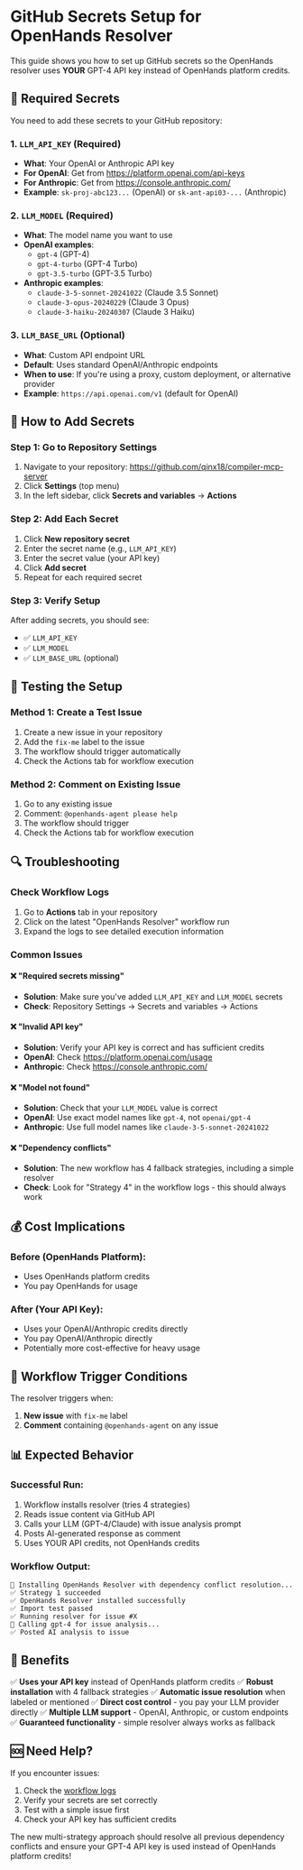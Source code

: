 # GitHub Secrets Setup for OpenHands Resolver

This guide shows you how to set up GitHub secrets so the OpenHands resolver uses **YOUR** GPT-4 API key instead of OpenHands platform credits.

## 🔑 Required Secrets

You need to add these secrets to your GitHub repository:

### 1. `LLM_API_KEY` (Required)
- **What**: Your OpenAI or Anthropic API key
- **For OpenAI**: Get from https://platform.openai.com/api-keys
- **For Anthropic**: Get from https://console.anthropic.com/
- **Example**: `sk-proj-abc123...` (OpenAI) or `sk-ant-api03-...` (Anthropic)

### 2. `LLM_MODEL` (Required)
- **What**: The model name you want to use
- **OpenAI examples**:
  - `gpt-4` (GPT-4)
  - `gpt-4-turbo` (GPT-4 Turbo)
  - `gpt-3.5-turbo` (GPT-3.5 Turbo)
- **Anthropic examples**:
  - `claude-3-5-sonnet-20241022` (Claude 3.5 Sonnet)
  - `claude-3-opus-20240229` (Claude 3 Opus)
  - `claude-3-haiku-20240307` (Claude 3 Haiku)

### 3. `LLM_BASE_URL` (Optional)
- **What**: Custom API endpoint URL
- **Default**: Uses standard OpenAI/Anthropic endpoints
- **When to use**: If you're using a proxy, custom deployment, or alternative provider
- **Example**: `https://api.openai.com/v1` (default for OpenAI)

## 📝 How to Add Secrets

### Step 1: Go to Repository Settings
1. Navigate to your repository: https://github.com/qinx18/compiler-mcp-server
2. Click **Settings** (top menu)
3. In the left sidebar, click **Secrets and variables** → **Actions**

### Step 2: Add Each Secret
1. Click **New repository secret**
2. Enter the secret name (e.g., `LLM_API_KEY`)
3. Enter the secret value (your API key)
4. Click **Add secret**
5. Repeat for each required secret

### Step 3: Verify Setup
After adding secrets, you should see:
- ✅ `LLM_API_KEY`
- ✅ `LLM_MODEL`
- ✅ `LLM_BASE_URL` (optional)

## 🧪 Testing the Setup

### Method 1: Create a Test Issue
1. Create a new issue in your repository
2. Add the `fix-me` label to the issue
3. The workflow should trigger automatically
4. Check the Actions tab for workflow execution

### Method 2: Comment on Existing Issue
1. Go to any existing issue
2. Comment: `@openhands-agent please help`
3. The workflow should trigger
4. Check the Actions tab for workflow execution

## 🔍 Troubleshooting

### Check Workflow Logs
1. Go to **Actions** tab in your repository
2. Click on the latest "OpenHands Resolver" workflow run
3. Expand the logs to see detailed execution information

### Common Issues

#### ❌ "Required secrets missing"
- **Solution**: Make sure you've added `LLM_API_KEY` and `LLM_MODEL` secrets
- **Check**: Repository Settings → Secrets and variables → Actions

#### ❌ "Invalid API key"
- **Solution**: Verify your API key is correct and has sufficient credits
- **OpenAI**: Check https://platform.openai.com/usage
- **Anthropic**: Check https://console.anthropic.com/

#### ❌ "Model not found"
- **Solution**: Check that your `LLM_MODEL` value is correct
- **OpenAI**: Use exact model names like `gpt-4`, not `openai/gpt-4`
- **Anthropic**: Use full model names like `claude-3-5-sonnet-20241022`

#### ❌ "Dependency conflicts"
- **Solution**: The new workflow has 4 fallback strategies, including a simple resolver
- **Check**: Look for "Strategy 4" in the workflow logs - this should always work

## 💰 Cost Implications

### Before (OpenHands Platform):
- Uses OpenHands platform credits
- You pay OpenHands for usage

### After (Your API Key):
- Uses your OpenAI/Anthropic credits directly
- You pay OpenAI/Anthropic directly
- Potentially more cost-effective for heavy usage

## 🔄 Workflow Trigger Conditions

The resolver triggers when:
1. **New issue** with `fix-me` label
2. **Comment** containing `@openhands-agent` on any issue

## 📊 Expected Behavior

### Successful Run:
1. Workflow installs resolver (tries 4 strategies)
2. Reads issue content via GitHub API
3. Calls your LLM (GPT-4/Claude) with issue analysis prompt
4. Posts AI-generated response as comment
5. Uses YOUR API credits, not OpenHands credits

### Workflow Output:
```
🔧 Installing OpenHands Resolver with dependency conflict resolution...
✅ Strategy 1 succeeded
✅ OpenHands Resolver installed successfully
✅ Import test passed
✅ Running resolver for issue #X
🤖 Calling gpt-4 for issue analysis...
✅ Posted AI analysis to issue
```

## 🎯 Benefits

✅ **Uses your API key** instead of OpenHands platform credits
✅ **Robust installation** with 4 fallback strategies
✅ **Automatic issue resolution** when labeled or mentioned
✅ **Direct cost control** - you pay your LLM provider directly
✅ **Multiple LLM support** - OpenAI, Anthropic, or custom endpoints
✅ **Guaranteed functionality** - simple resolver always works as fallback

## 🆘 Need Help?

If you encounter issues:
1. Check the [workflow logs](https://github.com/qinx18/compiler-mcp-server/actions)
2. Verify your secrets are set correctly
3. Test with a simple issue first
4. Check your API key has sufficient credits

The new multi-strategy approach should resolve all previous dependency conflicts and ensure your GPT-4 API key is used instead of OpenHands platform credits!

